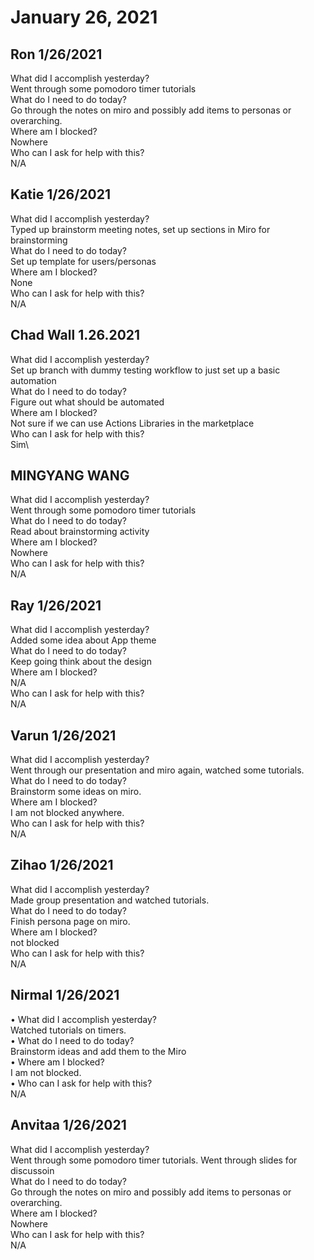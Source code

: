 # January 26, 2021

## Ron 1/26/2021
 What did I accomplish yesterday?\
Went through some pomodoro timer tutorials\
 What do I need to do today?\
Go through the notes on miro and possibly add items to personas or overarching.\
 Where am I blocked?\
Nowhere\
 Who can I ask for help with this?\
N/A

## Katie 1/26/2021
What did I accomplish yesterday?\
Typed up brainstorm meeting notes, set up sections in Miro for brainstorming\
What do I need to do today?\
Set up template for users/personas\
Where am I blocked?\
None\
Who can I ask for help with this?\
N/A

## Chad Wall 1.26.2021
What did I accomplish yesterday?\
Set up branch with dummy testing workflow to just set up a basic automation\
What do I need to do today?\
Figure out what should be automated\
Where am I blocked?\
Not sure if we can use Actions Libraries in the marketplace\
Who can I ask for help with this?\
Sim\

## MINGYANG WANG 
What did I accomplish yesterday?\
Went through some pomodoro timer tutorials\
 What do I need to do today?\
Read about brainstorming activity\
 Where am I blocked?\
Nowhere\
 Who can I ask for help with this?\
N/A

## Ray 1/26/2021
 What did I accomplish yesterday?\
Added some idea about  App theme\
 What do I need to do today?\
Keep going think about the design\
 Where am I blocked?\
N/A\
 Who can I ask for help with this?\
N/A

## Varun 1/26/2021
 What did I accomplish yesterday?\
Went through our presentation and miro again, watched some tutorials.\
 What do I need to do today?\
Brainstorm some ideas on miro.\
 Where am I blocked?\
I am not blocked anywhere.\
 Who can I ask for help with this?\
N/A

## Zihao 1/26/2021
 What did I accomplish yesterday?\
Made group presentation and watched tutorials.\
 What do I need to do today?\
Finish persona page on miro.\
 Where am I blocked?\
not blocked\
 Who can I ask for help with this?\
N/A

## Nirmal 1/26/2021
•  What did I accomplish yesterday?\
Watched tutorials on timers.\
•  What do I need to do today?\
Brainstorm ideas and add them to the Miro\
•  Where am I blocked?\
I am not blocked.\
•  Who can I ask for help with this?\
N/A 

## Anvitaa 1/26/2021
 What did I accomplish yesterday?\
Went through some pomodoro timer tutorials. Went through slides for discussoin\
 What do I need to do today?\
Go through the notes on miro and possibly add items to personas or overarching.\
 Where am I blocked?\
Nowhere\
 Who can I ask for help with this?\
N/A
